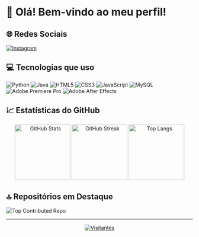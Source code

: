 # 🌟 Olá! Bem-vindo ao meu perfil!

## 🌐 Redes Sociais
[![Instagram](https://img.shields.io/badge/Instagram-%23E4405F.svg?style=for-the-badge&logo=Instagram&logoColor=white)](https://instagram.com/jubshere)

## 💻 Tecnologias que uso
![Python](https://img.shields.io/badge/Python-3670A0?style=for-the-badge&logo=python&logoColor=ffdd54)
![Java](https://img.shields.io/badge/Java-%23ED8B00.svg?style=for-the-badge&logo=openjdk&logoColor=white)
![HTML5](https://img.shields.io/badge/HTML5-%23E34F26.svg?style=for-the-badge&logo=html5&logoColor=white)
![CSS3](https://img.shields.io/badge/CSS3-%231572B6.svg?style=for-the-badge&logo=css3&logoColor=white)
![JavaScript](https://img.shields.io/badge/JavaScript-%23323330.svg?style=for-the-badge&logo=javascript&logoColor=%23F7DF1E)
![MySQL](https://img.shields.io/badge/MySQL-4479A1.svg?style=for-the-badge&logo=mysql&logoColor=white)
![Adobe Premiere Pro](https://img.shields.io/badge/Adobe%20Premiere%20Pro-9999FF.svg?style=for-the-badge&logo=Adobe%20Premiere%20Pro&logoColor=white)
![Adobe After Effects](https://img.shields.io/badge/Adobe%20After%20Effects-9999FF.svg?style=for-the-badge&logo=Adobe%20After%20Effects&logoColor=white)

## 📈 Estatísticas do GitHub
<div align="center">
  
  <img src="https://github-readme-stats.vercel.app/api?username=jubshereman&theme=dark&hide_border=false&include_all_commits=true&count_private=true" alt="GitHub Stats" height="150"/>
  
  <img src="https://github-readme-streak-stats.herokuapp.com/?user=jubshereman&theme=dark&hide_border=false" alt="GitHub Streak" height="150"/>
  
  <img src="https://github-readme-stats.vercel.app/api/top-langs/?username=jubshereman&theme=dark&hide_border=false&include_all_commits=true&count_private=true&layout=compact" alt="Top Langs" height="150"/>
  
</div>

## 🔝 Repositórios em Destaque
![Top Contributed Repo](https://github-contributor-stats.vercel.app/api?username=jubshereman&limit=5&theme=dark&combine_all_yearly_contributions=true)

---

<div align="center">
  
[![Visitantes](https://visitcount.itsvg.in/api?id=jubshereman&icon=0&color=0)](https://visitcount.itsvg.in)
  
</div>

<!-- Proudly created with GPRM ( https://gprm.itsvg.in ) -->
